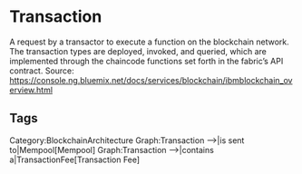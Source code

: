 # Transaction

A request by a transactor to execute a function on the blockchain
network. The transaction types are deployed, invoked, and queried, which
are implemented through the chaincode functions set forth in the fabric’s
API contract.
Source: https://console.ng.bluemix.net/docs/services/blockchain/ibmblockchain_overview.html

## Tags

Category:BlockchainArchitecture
Graph:Transaction -->|is sent to|Mempool[Mempool]
Graph:Transaction -->|contains a|TransactionFee[Transaction Fee]
